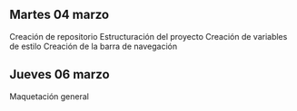 ## Martes 04 marzo

Creación de repositorio
Estructuración del proyecto
Creación de variables de estilo
Creación de la barra de navegación


## Jueves 06 marzo

Maquetación general